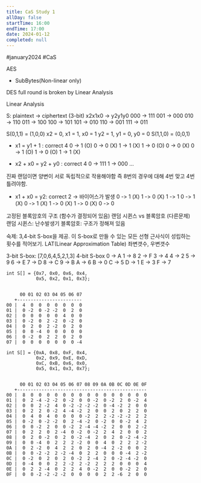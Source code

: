 ```yaml
---
title: CaS Study 1
allDay: false
startTime: 16:00
endTime: 17:00
date: 2024-01-12
completed: null
---
```

#january2024 #CaS

AES

- SubBytes(Non-linear only)


DES full round is broken by Linear Analysis

Linear Analysis

S: plaintext -> ciphertext (3-bit)
x2x1x0 -> y2y1y0
000 -> 111
001 -> 000
010 -> 110
011 -> 100
100 -> 101
101 -> 010
110 -> 001
111 -> 011

S(0,1,1) = (1,0,0)
x2 = 0, x1 = 1, x0  = 1
y2 = 1, y1 = 0, y0 = 0
S(1,1,0) = (0,0,1)

- x1        = y1 + 1 : correct 4
0 -> 1 (O)
0 -> 0 (X)
1 -> 1 (X)
1 -> 0 (O)
0 -> 0 (X)
0 -> 1 (O)
1 -> 0 (O)
1 -> 1 (X)

-  x2 + x0 = y2 + y0 : correct 4
0 -> 111
1 -> 000
...

진짜 랜덤이면 양변이 서로 독립적으로 작용해야함
즉 8번의 경우에 대해 4번 맞고 4번 틀려야함.

- x1 + x0 = y2: correct 2 -> 바이어스가 발생
0 -> 1 (X)
1 -> 0 (X)
1 -> 1
0 -> 1 (X)
0 -> 1 (X)
1 -> 0 (X)
1 -> 0 (X)
0 -> 0

고정된 블록암호의 구조 (함수가 결정되어 있음)
랜덤 시퀸스 vs 블록암호 (다른문제)
랜덤 시퀸스: 난수발생기
블록암호: 구조가 정해져 있음

숙제:
3,4-bit S-box을 제공. 이 S-box로 만들 수 있는 모든 선형 근사식이 성립하는 횟수를 적어보기.
LAT(Linear Approximation Table)
좌변갯수, 우변갯수

3-bit S-box: [7,0,6,4,5,2,1,3]
4-bit S-box
0 -> A
1 -> 8
2 -> F
3 -> 4
4 -> 2
5 -> 9
6 -> E
7 -> D
8 -> C
9 -> B
A -> 6
B -> 0
C -> 5
D -> 1
E -> 3
F -> 7

```text
int S[] = {0x7, 0x0, 0x6, 0x4,
		   0x5, 0x2, 0x1, 0x3};


     00 01 02 03 04 05 06 07 
   +------------------------
00 |  4  0  0  0  0  0  0  0 
01 |  0 -2  0 -2 -2  0  2  0 
02 |  0  0  0  0  0  4  0  0 
03 |  0 -2  0  2 -2  0 -2  0 
04 |  0  2  0  2 -2  0  2  0 
05 |  0  0 -4  0  0  0  0  0 
06 |  0 -2  0  2  2  0  2  0 
07 |  0  0  0  0  0  0  0 -4 
```

```text
int S[] = {0xA, 0x8, 0xF, 0x4,
           0x2, 0x9, 0xE, 0xD,
           0xC, 0xB, 0x6, 0x0,
           0x5, 0x1, 0x3, 0x7};


     00 01 02 03 04 05 06 07 08 09 0A 0B 0C 0D 0E 0F 
   +------------------------------------------------
00 |  8  0  0  0  0  0  0  0  0  0  0  0  0  0  0  0 
01 |  0  2 -4 -2 -2  0 -2  0  0 -2  0 -2  2  0 -2  4 
02 |  0  0  2 -2  4  0 -2 -2 -2 -2  0 -4 -2  2  0  0 
03 |  0  2  2  0 -2  4 -4 -2  2  0  0  2  0  2  2  0 
04 |  0  4  0  4  0  0  0  0 -2  2  2 -2 -2 -2  2  2 
05 |  0 -2  0 -2 -2  0  2 -4 -2  0 -2  0  0 -2  4  2 
06 |  0  0 -2  2  0  0 -2  2 -4 -4 -2  2  0  0  2 -2 
07 |  0  2  2  0  2 -4  0 -2  0 -2  2  4  2  0  0  2 
08 |  0  2  0 -2  0  2  0 -2 -4  2  0  2  0 -2 -4 -2 
09 |  0  0 -4  0  2  2  2 -2  0  0  4  0  2  2  2 -2 
0A |  0  2 -2  0  4  2  2  0  2  0 -4  2 -2  0  0  2 
0B |  0  0 -2 -2  2 -2 -4  0  2  2  0  0  0 -4  2 -2 
0C |  0 -2  0  2  0  2  0 -2  2 -4  2  0 -2 -4 -2  0 
0D |  0 -4  0  0  2  2 -2  2 -2  2  2  2  0  0  0  4 
0E |  0  2  2 -4  0  2  2  4  0 -2  2  0  0 -2  2  0 
0F |  0  0 -2 -2 -2 -2  0  0  0  0  2  2 -6  2  0  0
```

